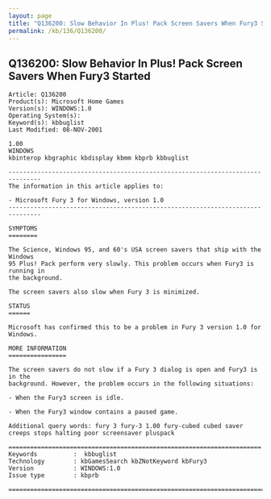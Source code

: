 ```yaml
---
layout: page
title: "Q136200: Slow Behavior In Plus! Pack Screen Savers When Fury3 Started"
permalink: /kb/136/Q136200/
---
```


## Q136200: Slow Behavior In Plus! Pack Screen Savers When Fury3 Started

	Article: Q136200
	Product(s): Microsoft Home Games
	Version(s): WINDOWS:1.0
	Operating System(s): 
	Keyword(s): kbbuglist
	Last Modified: 08-NOV-2001
	
	1.00
	WINDOWS
	kbinterop kbgraphic kbdisplay kbmm kbprb kbbuglist
	
	-------------------------------------------------------------------------------
	The information in this article applies to:
	
	- Microsoft Fury 3 for Windows, version 1.0 
	-------------------------------------------------------------------------------
	
	SYMPTOMS
	========
	
	The Science, Windows 95, and 60's USA screen savers that ship with the Windows
	95 Plus! Pack perform very slowly. This problem occurs when Fury3 is running in
	the background.
	
	The screen savers also slow when Fury 3 is minimized.
	
	STATUS
	======
	
	Microsoft has confirmed this to be a problem in Fury 3 version 1.0 for Windows.
	
	MORE INFORMATION
	================
	
	The screen savers do not slow if a Fury 3 dialog is open and Fury3 is in the
	background. However, the problem occurs in the following situations:
	
	- When the Fury3 screen is idle.
	
	- When the Fury3 window contains a paused game.
	
	Additional query words: fury 3 fury-3 1.00 fury-cubed cubed saver creeps stops halting poor screensaver pluspack
	
	======================================================================
	Keywords          :  kbbuglist
	Technology        : kbGamesSearch kbZNotKeyword kbFury3
	Version           : WINDOWS:1.0
	Issue type        : kbprb
	
	=============================================================================
	
